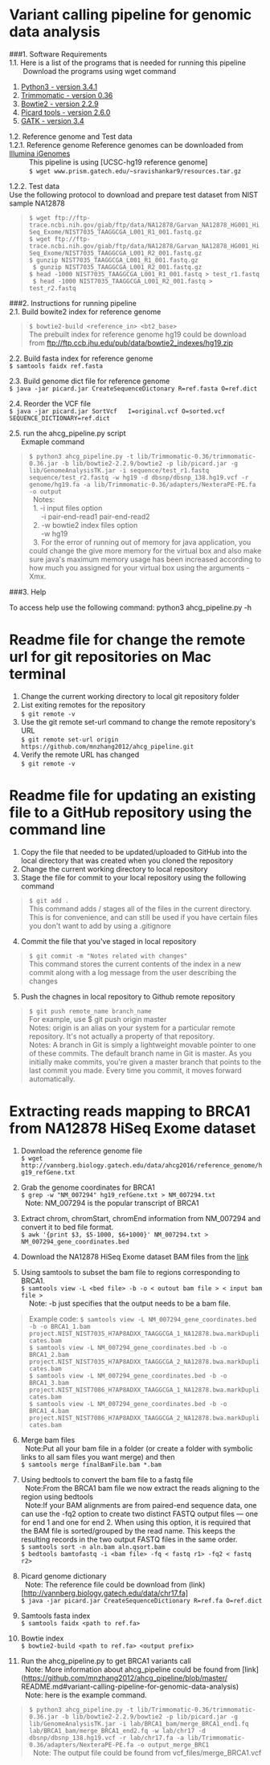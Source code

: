 # Variant calling pipeline for genomic data analysis

###1. Software Requirements  
1.1. Here is a list of the programs that is needed for running this pipeline  
   &nbsp;&nbsp;&nbsp;&nbsp;&nbsp;&nbsp; Download the programs using wget command

  1. [Python3 - version 3.4.1](https://www.python.org/download/releases/3.4.1/)
  2. [Trimmomatic - version 0.36](http://www.usadellab.org/cms/uploads/supplementary/Trimmomatic/Trimmomatic-0.36.zip)
  3. [Bowtie2 - version 2.2.9](https://sourceforge.net/projects/bowtie-bio/files/bowtie2/2.2.9/)
  4. [Picard tools - version 2.6.0](https://github.com/broadinstitute/picard/releases/download/2.6.0/picard.jar)
  5. [GATK - version 3.4](https://software.broadinstitute.org/gatk/download/)  

1.2. Reference genome and Test data  
1.2.1. Reference genome
  Reference genomes can be downloaded from [Illumina iGenomes](http://support.illumina.com/sequencing/sequencing_software/igenome.html)  
 &nbsp;&nbsp;&nbsp;&nbsp;&nbsp;&nbsp;&nbsp;&nbsp;&nbsp;&nbsp;This pipeline is using [UCSC-hg19 reference genome]    
&nbsp;&nbsp;&nbsp;&nbsp;&nbsp;&nbsp;&nbsp;&nbsp;&nbsp;&nbsp;`$ wget www.prism.gatech.edu/~sravishankar9/resources.tar.gz`

1.2.2. Test data  
  Use the following protocol to download and prepare test dataset from NIST sample NA12878  

 >`$ wget ftp://ftp-trace.ncbi.nih.gov/giab/ftp/data/NA12878/Garvan_NA12878_HG001_HiSeq_Exome/NIST7035_TAAGGCGA_L001_R1_001.fastq.gz`  
  `$ wget ftp://ftp-trace.ncbi.nih.gov/giab/ftp/data/NA12878/Garvan_NA12878_HG001_HiSeq_Exome/NIST7035_TAAGGCGA_L001_R2_001.fastq.gz`  
  `$ gunzip NIST7035_TAAGGCGA_L001_R1_001.fastq.gz`  
 ` $ gunzip NIST7035_TAAGGCGA_L001_R2_001.fastq.gz`  
  `$ head -1000 NIST7035_TAAGGCGA_L001_R1_001.fastq > test_r1.fastq`  
 ` $ head -1000 NIST7035_TAAGGCGA_L001_R2_001.fastq > test_r2.fastq`

###2. Instructions for running pipeline  
2.1. Build bowite2 index for reference genome  
 >`$ bowtie2-build <reference_in> <bt2_base>`  
    The prebuilt index for reference genome hg19 could be download from ftp://ftp.ccb.jhu.edu/pub/data/bowtie2_indexes/hg19.zip  

2.2. Build fasta index for reference genome  
   `$ samtools faidx ref.fasta`

2.3. Build genome dict file for reference genome  
   `$ java -jar picard.jar CreateSequenceDictonary R=ref.fasta O=ref.dict`

2.4. Reorder the VCF file  
   `$ java -jar picard.jar SortVcf   I=original.vcf O=sorted.vcf SEQUENCE_DICTIONARY=ref.dict`

2.5. run the ahcg_pipeline.py script  
   &nbsp;&nbsp;&nbsp;&nbsp;&nbsp;&nbsp;Exmaple command  
   > `$ python3 ahcg_pipeline.py -t lib/Trimmomatic-0.36/trimmomatic-0.36.jar -b lib/bowtie2-2.2.9/bowtie2 -p lib/picard.jar -g lib/GenomeAnalysisTK.jar -i sequence/test_r1.fastq sequence/test_r2.fastq -w hg19 -d dbsnp/dbsnp_138.hg19.vcf -r genome/hg19.fa -a lib/Trimmomatic-0.36/adapters/NexteraPE-PE.fa -o output`   
   &nbsp;&nbsp;Notes:   
     &nbsp;&nbsp;1. -i input files option  
       &nbsp;&nbsp;&nbsp;&nbsp;&nbsp; -i pair-end-read1 pair-end-read2  
     &nbsp;&nbsp;2. -w bowtie2 index files option  
       &nbsp;&nbsp;&nbsp;&nbsp;&nbsp; -w hg19  
    &nbsp; 3. For the error of running out of memory for java application, you could change the give more memory for the virtual box and also make sure java's maximum memory usage has been increased according to how much you assigned for your virtual box using the arguments -Xmx<memory>.


###3. Help

To access help use the following command:
python3 ahcg_pipeline.py -h



# Readme file for change the remote url for git repositories on Mac terminal
1. Change the current working directory to local git repository folder
2. List exiting remotes for the repository  
   `$ git remote -v`
3. Use the git remote set-url command to change the remote repository's URL  
   `$ git remote set-url origin https://github.com/mnzhang2012/ahcg_pipeline.git`
4. Verify the remote URL has changed  
   `$ git remote -v`


# Readme file for updating an existing file to a GitHub repository using the command line
1. Copy the file that needed to be updated/uploaded to GitHub into the local directory that was created when you cloned the repository
2. Change the current working directory to local repository
3. Stage the file for commit to your local repository using the following command  
>`$ git add .`  
>This command adds / stages all of the files in the current directory. This is for convenience, and can still be used if you have certain files you don't want to add by using a .gitignore  

4. Commit the file that you've staged in local repository  
>`$ git commit -m "Notes related with changes"`  
>This command stores the current contents of the index in a new commit along with a log message from the user describing the changes  

5. Push the chagnes in local repository to Github remote repository  
>`$ git push remote_name branch_name`  
For example, use $ git push origin master   
Notes: origin is an alias on your system for a particular remote repository. It's not actually a property of that repository.    
Notes: A branch in Git is simply a lightweight movable pointer to one of these commits. The default branch name in Git is master. As you initially make commits, you're given a master branch that points to the last commit you made. Every time you commit, it moves forward automatically.
  
  
# Extracting reads mapping to BRCA1 from NA12878 HiSeq Exome dataset  

1. Download the reference genome file  
`$ wget http://vannberg.biology.gatech.edu/data/ahcg2016/reference_genome/hg19_refGene.txt`  
  
2. Grab the genome coordinates for BRCA1  
`$ grep -w "NM_007294" hg19_refGene.txt > NM_007294.txt`  
&nbsp;&nbsp;Note: NM_007294 is the popular transcript of BRCA1  

3. Extract chrom, chromStart, chromEnd information from NM_007294 and convert it to bed file format.  
`$ awk '{print $3, $5-1000, $6+1000}' NM_007294.txt > NM_007294_gene_coordinates.bed` 

4. Download the NA12878 HiSeq Exome dataset BAM files from the [link](http://ftp://ftp-trace.ncbi.nih.gov/giab/ftp/data/NA12878/Garvan_NA12878_HG001_HiSeq_Exome/)    

5. Using samtools to subset the bam file to regions corresponding to BRCA1.  
`$ samtools view -L <bed file> -b -o < outout bam file > < input bam file >`  
&nbsp;&nbsp;&nbsp;&nbsp;Note: -b just specifies that the output needs to be a bam file.   
> Example code:
`$ samtools view -L NM_007294_gene_coordinates.bed -b -o BRCA1_1.bam project.NIST_NIST7035_H7AP8ADXX_TAAGGCGA_1_NA12878.bwa.markDuplicates.bam`  
`$ samtools view -L NM_007294_gene_coordinates.bed -b -o BRCA1_2.bam project.NIST_NIST7035_H7AP8ADXX_TAAGGCGA_2_NA12878.bwa.markDuplicates.bam`   
`$ samtools view -L NM_007294_gene_coordinates.bed -b -o BRCA1_3.bam project.NIST_NIST7086_H7AP8ADXX_TAAGGCGA_1_NA12878.bwa.markDuplicates.bam`   
`$ samtools view -L NM_007294_gene_coordinates.bed -b -o BRCA1_4.bam project.NIST_NIST7086_H7AP8ADXX_TAAGGCGA_2_NA12878.bwa.markDuplicates.bam` 
6. Merge bam files  
&nbsp;&nbsp;Note:Put all your bam file in a folder (or create a folder with symbolic links to all sam files you want merge) and then  
`$ samtools merge finalBamFile.bam *.bam`
  
7. Using bedtools to convert the bam file to a fastq file    
&nbsp;&nbsp;Note:From the BRCA1 bam file we now extract the reads aligning to the region using bedtools      
&nbsp;&nbsp;Note:If your BAM alignments are from paired-end sequence data, one can use the -fq2 option to create two distinct FASTQ output files — one for end 1 and one for end 2. When using this option, it is required that the BAM file is sorted/grouped by the read name. This keeps the resulting records in the two output FASTQ files in the same order.   
`$ samtools sort -n aln.bam aln.qsort.bam`    
`$ bedtools bamtofastq -i <bam file> -fq < fastq r1> -fq2 < fastq r2>`  

8. Picard genome dictionary  
&nbsp;&nbsp;Note: The reference file could be download from (link)[http://vannberg.biology.gatech.edu/data/chr17.fa]  
`$ java -jar picard.jar CreateSequenceDictionary R=ref.fa O=ref.dict`

9. Samtools fasta index   
`$ samtools faidx <path to ref.fa>`

10. Bowtie index  
`$ bowtie2-build <path to ref.fa> <output prefix>`

11. Run the ahcg\_pipeline.py to get BRCA1 variants call  
&nbsp;&nbsp;Note: More information about ahcg_pipeline could be found from [link](https://github.com/mnzhang2012/ahcg_pipeline/blob/master/  README.md#variant-calling-pipeline-for-genomic-data-analysis)  
&nbsp;&nbsp;Note: here is the example command.  
>`$ python3 ahcg_pipeline.py -t lib/Trimmomatic-0.36/trimmomatic-0.36.jar -b lib/bowtie2-2.2.9/bowtie2 -p lib/picard.jar -g lib/GenomeAnalysisTK.jar -i lab/BRCA1_bam/merge_BRCA1_end1.fq lab/BRCA1_bam/merge_BRCA1_end2.fq -w lab/chr17 -d dbsnp/dbsnp_138.hg19.vcf -r lab/chr17.fa -a lib/Trimmomatic-0.36/adapters/NexteraPE-PE.fa -o output_merge_BRC1`  
&nbsp;&nbsp;Note: The output file could be found from vcf_files/merge_BRCA1.vcf